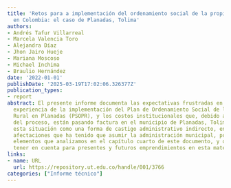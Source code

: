 ```yaml
---
title: 'Retos para a implementación del ordenamiento social de la propiedad rural
  en Colombia: el caso de Planadas, Tolima'
authors:
- Andrés Tafur Villarreal
- Marcela Valencia Toro
- Alejandra Díaz
- Jhon Jairo Hueje
- Mariana Moscoso
- Michael Inchima
- Braulio Hernández
date: '2022-01-01'
publishDate: '2025-03-19T17:02:06.326377Z'
publication_types:
- report
abstract: El presente informe documenta las expectativas frustradas en torno a la
  experiencia de la implementación del Plan de Ordenamiento Social de la Propiedad
  Rural en Planadas (PSOPR), y los costos institucionales que, debido a las fallas
  del proceso, están pasando factura en el municipio de Planadas, Tolima. Caracterizamos
  esta situación como una forma de castigo administrativo indirecto, en vista de las
  afectaciones que ha tenido que asumir la administración municipal, producto de varios
  elementos que analizamos en el capítulo cuarto de este documento, y que recomendamos
  tener en cuenta para presentes y futuros emprendimientos en esta materia.
links:
- name: URL
  url: https://repository.ut.edu.co/handle/001/3766
categories: ["Informe técnico"]
---
```


